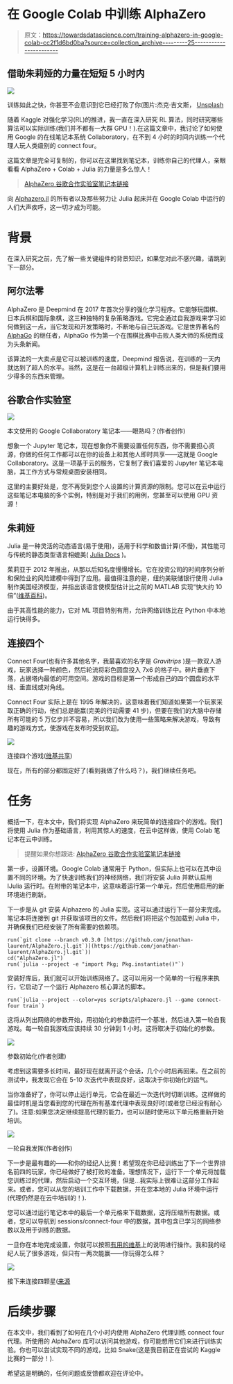 # 在 Google Colab 中训练 AlphaZero

> 原文：<https://towardsdatascience.com/training-alphazero-in-google-colab-cc2f1d6bd0ba?source=collection_archive---------25----------------------->

## 借助朱莉娅的力量在短短 5 小时内

![](img/4846c34d65d62007a5addad4829a7124.png)

训练如此之快，你甚至不会意识到它已经打败了你(图片:杰克·吉文斯， [Unsplash](https://unsplash.com/photos/iR8m2RRo-z4)

随着 Kaggle 对强化学习(RL)的推进，我一直在深入研究 RL 算法，同时研究哪些算法可以实际训练(我们并不都有一大群 GPU！).在这篇文章中，我讨论了如何使用 Google 的在线笔记本系统 Collaboratory，在不到 4 小时的时间内训练一个代理人玩人类级别的 connect four。

这篇文章是完全可复制的，你可以在这里找到笔记本，训练你自己的代理人，亲眼看看 AlphaZero + Colab + Julia 的力量是多么惊人！

> [AlphaZero 谷歌合作实验室笔记本链接](https://colab.research.google.com/drive/1UbL2A-56rxr4UwxLk-uWyZ2i88nNmyQk?usp=sharing)

向 [Alphazero.jl](https://github.com/jonathan-laurent/AlphaZero.jl) 的所有者以及那些努力让 Julia 起床并在 Google Colab 中运行的人们大声疾呼，这一切才成为可能。

# 背景

在深入研究之前，先了解一些关键组件的背景知识，如果您对此不感兴趣，请跳到下一部分。

## 阿尔法零

AlphaZero 是 Deepmind 在 2017 年首次分享的强化学习程序。它能够玩围棋、日本兵棋和国际象棋，这三种独特的复杂策略游戏。它完全通过自我游戏来学习如何做到这一点，当它发现和开发策略时，不断地与自己玩游戏。它是世界著名的 [AlphaGo](https://www.youtube.com/watch?v=WXuK6gekU1Y&ab_channel=DeepMind) 的继任者，AlphaGo 作为第一个在围棋比赛中击败人类大师的系统而成为头条新闻。

该算法的一大卖点是它可以被训练的速度，Deepmind 报告说，在训练的一天内就达到了超人的水平。当然，这是在一台超级计算机上训练出来的，但是我们要用少得多的东西来管理。

## 谷歌合作实验室

![](img/d893ea1a065d304b47f14c27a12b25db.png)

本文使用的 Google Collaboratory 笔记本——眼熟吗？(作者创作)

想象一个 Jupyter 笔记本，现在想象你不需要设置任何东西，你不需要担心资源，你做的任何工作都可以在你的设备上和其他人即时共享——这就是 Google Collaboratory。这是一项基于云的服务，它复制了我们喜爱的 Jupyter 笔记本电脑，其工作方式与常规桌面安装相同。

这里的主要好处是，您不再受到您个人设置的计算资源的限制。您可以在云中运行这些笔记本电脑的多个实例，特别是对于我们的用例，您甚至可以使用 GPU 资源！

## 朱莉娅

Julia 是一种灵活的动态语言(易于使用)，适用于科学和数值计算(不慢)，其性能可与传统的静态类型语言相媲美( [Julia Docs](https://docs.julialang.org/en/v1/) )。

茱莉亚于 2012 年推出，从那以后知名度慢慢增长。它在投资公司的时间序列分析和保险业的风险建模中得到了应用。最值得注意的是，纽约美联储银行使用 Julia 制作美国经济模型，并指出该语言使模型估计比之前的 MATLAB 实现“快大约 10 倍”([维基百科](https://en.wikipedia.org/wiki/Julia_(programming_language)#History))。

由于其高性能的能力，它对 ML 项目特别有用，允许网络训练比在 Python 中本地运行快得多。

## 连接四个

Connect Four(也有许多其他名字，我最喜欢的名字是 *Gravitrips* )是一款双人游戏，玩家选择一种颜色，然后轮流将彩色圆盘投入 7x6 的格子中。碎片垂直下落，占据塔内最低的可用空间。游戏的目标是第一个形成自己的四个圆盘的水平线、垂直线或对角线。

Connect Four 实际上是在 1995 年解决的，这意味着我们知道如果第一个玩家采取正确的行动，他们总是能赢(完美的行动需要 41 步)，但要在我们的大脑中存储所有可能的 5 万亿步并不容易，所以我们改为使用一些策略来解决游戏，导致有趣的游戏方式，使游戏在发布时受到欢迎。

![](img/2ffe6508c439d05339e4ce0fa6c709ef.png)

连接四个游戏([维基共享](https://commons.wikimedia.org/wiki/File:Connect_Four.gif))

现在，所有的部分都固定好了(看到我做了什么吗？)，我们继续任务吧。

# 任务

概括一下，在本文中，我们将实现 AlphaZero 来玩简单的连接四个的游戏。我们将使用 Julia 作为基础语言，利用其惊人的速度，在云中这样做，使用 Colab 笔记本在云中训练。

> 提醒如果你想跟进: [AlphaZero 谷歌合作实验室笔记本链接](https://colab.research.google.com/drive/1UbL2A-56rxr4UwxLk-uWyZ2i88nNmyQk?usp=sharing)

第一步，设置环境。Google Colab 通常用于 Python，但实际上也可以在其中设置不同的环境。为了快速训练我们的神经网络，我们将安装 Julia 并默认启用 IJulia 运行时。在附带的笔记本中，这意味着运行第一个单元，然后使用启用的新环境进行刷新。

下一步是从 git 安装 Alphazero 的 Julia 实现。这可以通过运行下一部分来完成。笔记本将连接到 git 并获取该项目的文件。然后我们将把这个包加载到 Julia 中，并确保我们已经安装了所有需要的依赖项。

```
run(`git clone --branch v0.3.0 [https://github.com/jonathan-laurent/AlphaZero.jl.git`)](https://github.com/jonathan-laurent/AlphaZero.jl.git`))
cd("AlphaZero.jl")
run(`julia --project -e "import Pkg; Pkg.instantiate()"`)
```

安装好库后，我们就可以开始训练网络了。这可以用另一个简单的一行程序来执行，它启动了一个运行 Alphazero 核心算法的脚本。

```
run(`julia --project --color=yes scripts/alphazero.jl --game connect-four train`)
```

这将从列出网络的参数开始，用初始化的参数运行一个基准，然后进入第一轮自我游戏。每一轮自我游戏应该持续 30 分钟到 1 小时。这将取决于初始化的参数。

![](img/4aa06f748e57c787ed76381a0914c2bf.png)

参数初始化(作者创建)

考虑到这需要多长时间，最好现在就离开这个会话，几个小时后再回来。在之前的测试中，我发现它会在 5-10 次迭代中表现良好，这取决于你初始化的运气。

当你准备好了，你可以停止运行单元，它会在最近一次迭代时切断训练。这样做的最佳时机是当您看到您的代理在所有基准代理中表现良好时(或者您已经没有耐心了)。注意:如果您决定继续提高代理的能力，也可以随时使用以下单元格重新开始培训。

![](img/d161c6020aba3c8638e9a7b9dffb70c3.png)

一轮自我发挥(作者创作)

下一步是最有趣的——和你的经纪人比赛！希望现在你已经训练出了下一个世界排名前四的玩家，你已经做好了被打败的准备。理想情况下，运行下一个单元将加载您训练过的代理，然后启动一个交互环境，但是…我实际上很难让这部分工作起来。或者，您可以从您的培训工作中下载数据，并在您本地的 Julia 环境中运行(代理仍然是在云中培训的！).

您可以通过运行笔记本中的最后一个单元格来下载数据，这将压缩所有数据。或者，您可以导航到 sessions/connect-four 中的数据，其中包含已学习的网络参数以及用于训练的数据。

一旦你在本地完成设置，你就可以按照[有用的维基](https://jonathan-laurent.github.io/AlphaZero.jl/dev/tutorial/connect_four/#Examining-the-current-agent)上的说明进行操作。我和我的经纪人玩了很多游戏，但只有一两次能赢——你玩得怎么样？

![](img/1c2b475fa9c8eac9d4c94a2faa683093.png)

接下来连接四颗星([来源](https://github.com/jonathan-laurent/AlphaZero.jl)

# 后续步骤

在本文中，我们看到了如何在几个小时内使用 AlphaZero 代理训练 connect four 代理。所使用的 AlphaZero 库可以访问其他游戏，你可能想用它们来进行训练实验。你也可以尝试实现不同的游戏，比如 Snake(这是我目前正在尝试的 Kaggle 比赛的一部分！).

希望这是明确的，任何问题或反馈都欢迎在评论中。